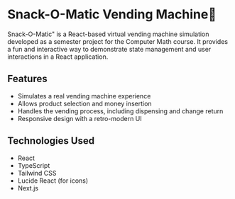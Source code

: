 # Snack-O-Matic Vending Machine🧃

Snack-O-Matic" is a React-based virtual vending machine simulation developed as a semester project for the Computer Math course. It provides a fun and interactive way to demonstrate state management and user interactions in a React application.

## Features

- Simulates a real vending machine experience
- Allows product selection and money insertion
- Handles the vending process, including dispensing and change return
- Responsive design with a retro-modern UI

## Technologies Used

- React
- TypeScript
- Tailwind CSS
- Lucide React (for icons)
- Next.js
